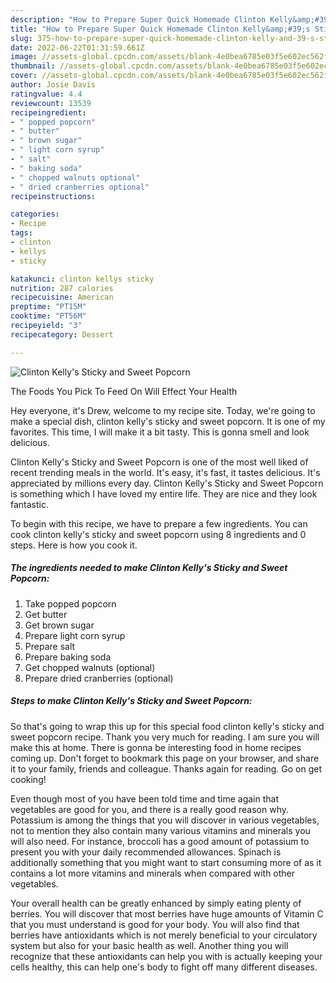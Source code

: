 ```yaml
---
description: "How to Prepare Super Quick Homemade Clinton Kelly&amp;#39;s Sticky and Sweet Popcorn"
title: "How to Prepare Super Quick Homemade Clinton Kelly&amp;#39;s Sticky and Sweet Popcorn"
slug: 375-how-to-prepare-super-quick-homemade-clinton-kelly-and-39-s-sticky-and-sweet-popcorn
date: 2022-06-22T01:31:59.661Z
image: //assets-global.cpcdn.com/assets/blank-4e0bea6785e03f5e602ec562f230caae08da540cada707380b4fe1bbebba43da.png
thumbnail: //assets-global.cpcdn.com/assets/blank-4e0bea6785e03f5e602ec562f230caae08da540cada707380b4fe1bbebba43da.png
cover: //assets-global.cpcdn.com/assets/blank-4e0bea6785e03f5e602ec562f230caae08da540cada707380b4fe1bbebba43da.png
author: Josie Davis
ratingvalue: 4.4
reviewcount: 13539
recipeingredient:
- " popped popcorn"
- " butter"
- " brown sugar"
- " light corn syrup"
- " salt"
- " baking soda"
- " chopped walnuts optional"
- " dried cranberries optional"
recipeinstructions:

categories:
- Recipe
tags:
- clinton
- kellys
- sticky

katakunci: clinton kellys sticky 
nutrition: 287 calories
recipecuisine: American
preptime: "PT15M"
cooktime: "PT56M"
recipeyield: "3"
recipecategory: Dessert

---
```



![Clinton Kelly&#39;s Sticky and Sweet Popcorn](//assets-global.cpcdn.com/assets/blank-4e0bea6785e03f5e602ec562f230caae08da540cada707380b4fe1bbebba43da.png)

The Foods You Pick To Feed On Will Effect Your Health

Hey everyone, it's Drew, welcome to my recipe site. Today, we're going to make a special dish, clinton kelly&#39;s sticky and sweet popcorn. It is one of my favorites. This time, I will make it a bit tasty. This is gonna smell and look delicious.



Clinton Kelly&#39;s Sticky and Sweet Popcorn is one of the most well liked of recent trending meals in the world. It's easy, it's fast, it tastes delicious. It's appreciated by millions every day. Clinton Kelly&#39;s Sticky and Sweet Popcorn is something which I have loved my entire life. They are nice and they look fantastic.


To begin with this recipe, we have to prepare a few ingredients. You can cook clinton kelly&#39;s sticky and sweet popcorn using 8 ingredients and 0 steps. Here is how you cook it.

<!--inarticleads1-->

##### The ingredients needed to make Clinton Kelly&#39;s Sticky and Sweet Popcorn:

1. Take  popped popcorn
1. Get  butter
1. Get  brown sugar
1. Prepare  light corn syrup
1. Prepare  salt
1. Prepare  baking soda
1. Get  chopped walnuts (optional)
1. Prepare  dried cranberries (optional)




<!--inarticleads2-->

##### Steps to make Clinton Kelly&#39;s Sticky and Sweet Popcorn:





So that's going to wrap this up for this special food clinton kelly&#39;s sticky and sweet popcorn recipe. Thank you very much for reading. I am sure you will make this at home. There is gonna be interesting food in home recipes coming up. Don't forget to bookmark this page on your browser, and share it to your family, friends and colleague. Thanks again for reading. Go on get cooking!

Even though most of you have been told time and time again that vegetables are good for you, and there is a really good reason why. Potassium is among the things that you will discover in various vegetables, not to mention they also contain many various vitamins and minerals you will also need. For instance, broccoli has a good amount of potassium to present you with your daily recommended allowances. Spinach is additionally something that you might want to start consuming more of as it contains a lot more vitamins and minerals when compared with other vegetables.

Your overall health can be greatly enhanced by simply eating plenty of berries. You will discover that most berries have huge amounts of Vitamin C that you must understand is good for your body. You will also find that berries have antioxidants which is not merely beneficial to your circulatory system but also for your basic health as well. Another thing you will recognize that these antioxidants can help you with is actually keeping your cells healthy, this can help one's body to fight off many different diseases.
